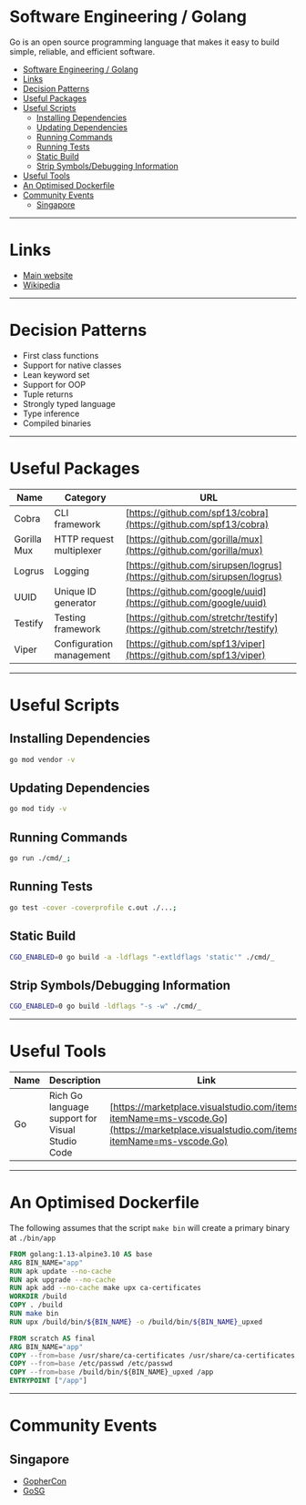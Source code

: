 # Software Engineering / Golang

Go is an open source programming language that makes it easy to build simple, reliable, and efficient software.

- [Software Engineering / Golang](#software-engineering--golang)
- [Links](#links)
- [Decision Patterns](#decision-patterns)
- [Useful Packages](#useful-packages)
- [Useful Scripts](#useful-scripts)
  - [Installing Dependencies](#installing-dependencies)
  - [Updating Dependencies](#updating-dependencies)
  - [Running Commands](#running-commands)
  - [Running Tests](#running-tests)
  - [Static Build](#static-build)
  - [Strip Symbols/Debugging Information](#strip-symbolsdebugging-information)
- [Useful Tools](#useful-tools)
- [An Optimised Dockerfile](#an-optimised-dockerfile)
- [Community Events](#community-events)
  - [Singapore](#singapore)


- - -


# Links

- [Main website](https://golang.org/)
- [Wikipedia](https://en.wikipedia.org/wiki/Go_(programming_language))


- - -


# Decision Patterns

- First class functions
- Support for native classes
- Lean keyword set
- Support for OOP
- Tuple returns
- Strongly typed language
- Type inference
- Compiled binaries


- - -


# Useful Packages

| Name | Category | URL |
| --- | --- | --- |
| Cobra | CLI framework | [https://github.com/spf13/cobra](https://github.com/spf13/cobra) |
| Gorilla Mux | HTTP request multiplexer | [https://github.com/gorilla/mux](https://github.com/gorilla/mux) |
| Logrus | Logging | [https://github.com/sirupsen/logrus](https://github.com/sirupsen/logrus) |
| UUID | Unique ID generator | [https://github.com/google/uuid](https://github.com/google/uuid) |
| Testify | Testing framework | [https://github.com/stretchr/testify](https://github.com/stretchr/testify) |
| Viper | Configuration management | [https://github.com/spf13/viper](https://github.com/spf13/viper) |


- - -


# Useful Scripts

## Installing Dependencies

```sh
go mod vendor -v
```

## Updating Dependencies

```sh
go mod tidy -v
```

## Running Commands

```sh
go run ./cmd/_;
```

## Running Tests

```sh
go test -cover -coverprofile c.out ./...;
```

## Static Build

```sh
CGO_ENABLED=0 go build -a -ldflags "-extldflags 'static'" ./cmd/_
```

## Strip Symbols/Debugging Information

```sh
CGO_ENABLED=0 go build -ldflags "-s -w" ./cmd/_
```


- - -


# Useful Tools

| Name | Description | Link |
| --- | --- | --- | 
| Go | Rich Go language support for Visual Studio Code | [https://marketplace.visualstudio.com/items?itemName=ms-vscode.Go](https://marketplace.visualstudio.com/items?itemName=ms-vscode.Go) |


- - -


# An Optimised Dockerfile

The following assumes that the script `make bin` will create a primary binary at `./bin/app`

```dockerfile
FROM golang:1.13-alpine3.10 AS base
ARG BIN_NAME="app"
RUN apk update --no-cache
RUN apk upgrade --no-cache
RUN apk add --no-cache make upx ca-certificates
WORKDIR /build
COPY . /build
RUN make bin
RUN upx /build/bin/${BIN_NAME} -o /build/bin/${BIN_NAME}_upxed

FROM scratch AS final
ARG BIN_NAME="app"
COPY --from=base /usr/share/ca-certificates /usr/share/ca-certificates
COPY --from=base /etc/passwd /etc/passwd
COPY --from=base /build/bin/${BIN_NAME}_upxed /app
ENTRYPOINT ["/app"]
```


- - -


# Community Events

## Singapore

- [GopherCon](https://gophercon.sg)
- [GoSG](https://www.meetup.com/en-SG/golangsg/)
